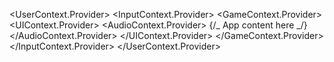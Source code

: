 <UserContext.Provider>
<InputContext.Provider>
<GameContext.Provider>
<UIContext.Provider>
<AudioContext.Provider>
{/_ App content here _/}
</AudioContext.Provider>
</UIContext.Provider>
</GameContext.Provider>
</InputContext.Provider>
</UserContext.Provider>

